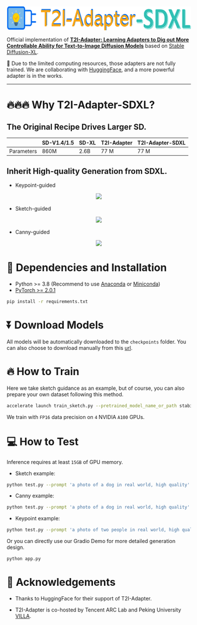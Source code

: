 <p align="center">
  <img src="assets/logo3.png" height=65>
</p>


Official implementation of **[T2I-Adapter: Learning Adapters to Dig out More Controllable Ability for Text-to-Image Diffusion Models](https://arxiv.org/abs/2302.08453)** based on [Stable Diffusion-XL](https://huggingface.co/stabilityai/stable-diffusion-xl-base-1.0).


🚩 Due to the limited computing resources, those adapters are not fully trained. We are collaborating with [HuggingFace](https://huggingface.co/), and a more powerful adapter is in the works.

---

# 🔥🔥🔥 Why T2I-Adapter-SDXL? 
## The Original Recipe Drives Larger SD.

|   | SD-V1.4/1.5 | SD-XL | T2I-Adapter | T2I-Adapter-SDXL |
| --- | --- |--- |--- |--- |
| Parameters | 860M | 2.6B |77 M | 77 M | |

## Inherit High-quality Generation from SDXL.

- Keypoint-guided
<p align="center">
  <img src="https://huggingface.co/TencentARC/T2I-Adapter/resolve/main/assets_XL/g_pose.png" height=520>
</p>

- Sketch-guided
<p align="center">
  <img src="https://huggingface.co/TencentARC/T2I-Adapter/resolve/main/assets_XL/g_sketch.PNG" height=520>
</p>

- Canny-guided
<p align="center">
  <img src="https://huggingface.co/TencentARC/T2I-Adapter/resolve/main/assets_XL/g_canny.png" height=520>
</p>

# 🔧 Dependencies and Installation

- Python >= 3.8 (Recommend to use [Anaconda](https://www.anaconda.com/download/#linux) or [Miniconda](https://docs.conda.io/en/latest/miniconda.html))
- [PyTorch >= 2.0.1](https://pytorch.org/)
```bash
pip install -r requirements.txt
```

# ⏬ Download Models 
All models will be automatically downloaded to the `checkpoints` folder. You can also choose to download manually from this [url](https://huggingface.co/TencentARC/T2I-Adapter/tree/main/models_XL).

# 🔥 How to Train
Here we take sketch guidance as an example, but of course, you can also prepare your own dataset following this method.
```bash
accelerate launch train_sketch.py --pretrained_model_name_or_path stabilityai/stable-diffusion-xl-base-1.0 --output_dir experiments/adapter_sketch_xl --config configs/train/Adapter-XL-sketch.yaml --mixed_precision="fp16" --resolution=1024 --learning_rate=1e-5 --max_train_steps=60000 --train_batch_size=1 --gradient_accumulation_steps=4 --report_to="wandb" --seed=42 --num_train_epochs 100
```

We train with `FP16` data precision on `4` NVIDIA `A100` GPUs.

# 💻 How to Test
Inference requires at least `15GB` of GPU memory.

- Sketch example:

```bash
python test.py --prompt 'a photo of a dog in real world, high quality' --config configs/inference/Adapter-XL-sketch.yaml --path_source examples/dog.png --in_type image
```

- Canny example:

```bash
python test.py --prompt 'a photo of a dog in real world, high quality' --config configs/inference/Adapter-XL-canny.yaml --path_source examples/dog.png --in_type image
```

- Keypoint example:

```bash
python test.py --prompt 'a photo of two people in real world, high quality, clear' --config configs/inference/Adapter-XL-openpose.yaml --path_source examples/people.jpg --in_type image
```


Or you can directly use our Gradio Demo for more detailed generation design.

```bash
python app.py
```

# 🤗 Acknowledgements
- Thanks to HuggingFace for their support of T2I-Adapter.

- T2I-Adapter is co-hosted by Tencent ARC Lab and Peking University [VILLA](https://villa.jianzhang.tech/).





